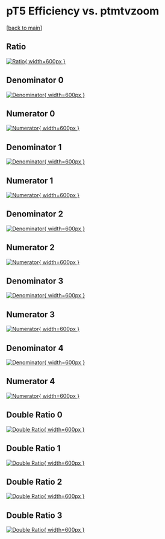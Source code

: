 # pT5 Efficiency vs. ptmtvzoom

[[back to main](./)]



## Ratio

[![Ratio](../mtv/var/pT5_loweta_0_1_eff_ptmtvzoom.png){ width=600px }](../mtv/var/pT5_loweta_0_1_eff_ptmtvzoom.pdf)

## Denominator 0

[![Denominator](../mtv/den/pT5_loweta_0_1_eff_ptmtvzoom_den0.png){ width=600px }](../mtv/den/pT5_loweta_0_1_eff_ptmtvzoom_den0.pdf)

## Numerator 0

[![Numerator](../mtv/num/pT5_loweta_0_1_eff_ptmtvzoom_num0.png){ width=600px }](../mtv/num/pT5_loweta_0_1_eff_ptmtvzoom_num0.pdf)

## Denominator 1

[![Denominator](../mtv/den/pT5_loweta_0_1_eff_ptmtvzoom_den1.png){ width=600px }](../mtv/den/pT5_loweta_0_1_eff_ptmtvzoom_den1.pdf)

## Numerator 1

[![Numerator](../mtv/num/pT5_loweta_0_1_eff_ptmtvzoom_num1.png){ width=600px }](../mtv/num/pT5_loweta_0_1_eff_ptmtvzoom_num1.pdf)

## Denominator 2

[![Denominator](../mtv/den/pT5_loweta_0_1_eff_ptmtvzoom_den2.png){ width=600px }](../mtv/den/pT5_loweta_0_1_eff_ptmtvzoom_den2.pdf)

## Numerator 2

[![Numerator](../mtv/num/pT5_loweta_0_1_eff_ptmtvzoom_num2.png){ width=600px }](../mtv/num/pT5_loweta_0_1_eff_ptmtvzoom_num2.pdf)

## Denominator 3

[![Denominator](../mtv/den/pT5_loweta_0_1_eff_ptmtvzoom_den3.png){ width=600px }](../mtv/den/pT5_loweta_0_1_eff_ptmtvzoom_den3.pdf)

## Numerator 3

[![Numerator](../mtv/num/pT5_loweta_0_1_eff_ptmtvzoom_num3.png){ width=600px }](../mtv/num/pT5_loweta_0_1_eff_ptmtvzoom_num3.pdf)

## Denominator 4

[![Denominator](../mtv/den/pT5_loweta_0_1_eff_ptmtvzoom_den4.png){ width=600px }](../mtv/den/pT5_loweta_0_1_eff_ptmtvzoom_den4.pdf)

## Numerator 4

[![Numerator](../mtv/num/pT5_loweta_0_1_eff_ptmtvzoom_num4.png){ width=600px }](../mtv/num/pT5_loweta_0_1_eff_ptmtvzoom_num4.pdf)

## Double Ratio 0

[![Double Ratio](../mtv/ratio/pT5_loweta_0_1_eff_ptmtvzoom_ratio0.png){ width=600px }](../mtv/ratio/pT5_loweta_0_1_eff_ptmtvzoom_ratio0.pdf)

## Double Ratio 1

[![Double Ratio](../mtv/ratio/pT5_loweta_0_1_eff_ptmtvzoom_ratio1.png){ width=600px }](../mtv/ratio/pT5_loweta_0_1_eff_ptmtvzoom_ratio1.pdf)

## Double Ratio 2

[![Double Ratio](../mtv/ratio/pT5_loweta_0_1_eff_ptmtvzoom_ratio2.png){ width=600px }](../mtv/ratio/pT5_loweta_0_1_eff_ptmtvzoom_ratio2.pdf)

## Double Ratio 3

[![Double Ratio](../mtv/ratio/pT5_loweta_0_1_eff_ptmtvzoom_ratio3.png){ width=600px }](../mtv/ratio/pT5_loweta_0_1_eff_ptmtvzoom_ratio3.pdf)

